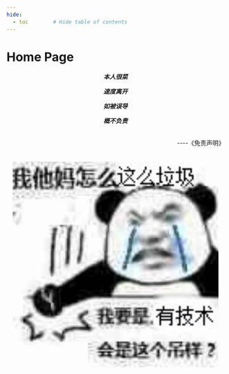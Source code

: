 ```yaml
---
hide:
  - toc        # Hide table of contents
---
```


# Home Page



***<center>本人很菜</center>***

***<center>速度离开</center>***

***<center>如被误导</center>***

***<center>概不负责</center>***

<br>

<div align=right>----《免责声明》</div>

<br>

<br>

<div align=center><img src="img\home_page.jpg" alt="home_page" style="zoom:50%;" />
</div>







